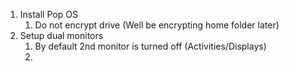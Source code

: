 1. Install Pop OS
    1. Do not encrypt drive (Well be encrypting home folder later)
2. Setup dual monitors
    1. By default 2nd monitor is turned off (Activities/Displays)
    2.   
<!--stackedit_data:
eyJoaXN0b3J5IjpbMTQ0MDE5ODc0OV19
-->